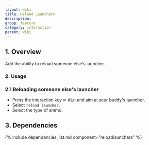 ```yaml
---
layout: wiki
title: Reload Launchers
description:
group: feature
category: interaction
parent: wiki
---
```


## 1. Overview

Add the ability to reload someone else's launcher.

### 2. Usage

### 2.1 Reloading someone else's launcher
- Press the interaction key <kbd>⊞&nbsp;Win</kbd> and aim at your buddy's launcher.
- Select `reload launcher`.
- Select the type of ammo.

## 3. Dependencies

{% include dependencies_list.md component="reloadlaunchers" %}
